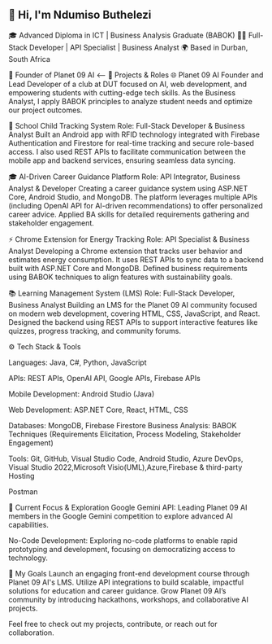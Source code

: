 ## 👋 Hi, I'm Ndumiso Buthelezi
🎓 Advanced Diploma in ICT | Business Analysis Graduate (BABOK)
👨‍💻 Full-Stack Developer | API Specialist | Business Analyst
🌍 Based in Durban, South Africa

📌 Founder of Planet 09 AI
<--
🔭 Projects & Roles
🌐 Planet 09 AI
Founder and Lead Developer of a club at DUT focused on AI, web development, and empowering students with cutting-edge tech skills. As the Business Analyst, I apply BABOK principles to analyze student needs and optimize our project outcomes.

📱 School Child Tracking System
Role: Full-Stack Developer & Business Analyst
Built an Android app with RFID technology integrated with Firebase Authentication and Firestore for real-time tracking and secure role-based access. I also used REST APIs to facilitate communication between the mobile app and backend services, ensuring seamless data syncing.

🎓 AI-Driven Career Guidance Platform
Role: API Integrator, Business Analyst & Developer
Creating a career guidance system using ASP.NET Core, Android Studio, and MongoDB. The platform leverages multiple APIs (including OpenAI API for AI-driven recommendations) to offer personalized career advice. Applied BA skills for detailed requirements gathering and stakeholder engagement.

⚡ Chrome Extension for Energy Tracking
Role: API Specialist & Business Analyst
Developing a Chrome extension that tracks user behavior and estimates energy consumption. It uses REST APIs to sync data to a backend built with ASP.NET Core and MongoDB. Defined business requirements using BABOK techniques to align features with sustainability goals.

📚 Learning Management System (LMS)
Role: Full-Stack Developer, Business Analyst
Building an LMS for the Planet 09 AI community focused on modern web development, covering HTML, CSS, JavaScript, and React. Designed the backend using REST APIs to support interactive features like quizzes, progress tracking, and community forums.

⚙️ Tech Stack & Tools

Languages: Java, C#, Python, JavaScript

APIs: REST APIs, OpenAI API, Google
APIs, Firebase APIs

Mobile Development: Android Studio (Java)

Web Development: ASP.NET Core, React, HTML, CSS

Databases: MongoDB, Firebase Firestore
Business Analysis: BABOK Techniques (Requirements Elicitation, Process Modeling, Stakeholder Engagement)


Tools: Git, GitHub, Visual Studio Code, Android Studio, Azure DevOps, Visual Studio 2022,Microsoft Visio(UML),Azure,Firebase & third-party Hosting 

Postman

🌱 Current Focus & Exploration
Google Gemini API: Leading Planet 09 AI members in the Google Gemini competition to explore advanced AI capabilities.


No-Code Development: Exploring no-code platforms to enable rapid prototyping and development, focusing on democratizing access to technology.


🚀 My Goals
Launch an engaging front-end development course through Planet 09 AI's LMS.
Utilize API integrations to build scalable, impactful solutions for education and career guidance.
Grow Planet 09 AI’s community by introducing hackathons, workshops, and collaborative AI projects.



Feel free to check out my projects, contribute, or reach out for collaboration. 
